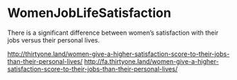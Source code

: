 # WomenJobLifeSatisfaction
There is a significant difference between women’s satisfaction with their jobs versus their personal lives.

http://thirtyone.land/women-give-a-higher-satisfaction-score-to-their-jobs-than-their-personal-lives/ http://fa.thirtyone.land/women-give-a-higher-satisfaction-score-to-their-jobs-than-their-personal-lives/
